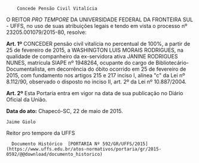        Concede Pensão Civil Vitalícia  

O REITOR *PRO TEMPORE* DA UNIVERSIDADE FEDERAL DA FRONTEIRA SUL - UFFS, no uso de suas atribuições legais e tendo em vista o processo nº 23205.001079/2015-80, resolve:

 **Art. 1º** CONCEDER pensão civil vitalícia no percentual de 100%, a partir de 25 de fevereiro de 2015, a WASHINGTON LUIS MORAIS RODRIGUES, na qualidade de companheiro da ex-servidora ativa JANINE RODRIGUES NUNES, matrícula SIAPE nº 1948264, ocupante do cargo de Bibliotecário-Documentalista, em decorrência do óbito ocorrido em 25 de fevereiro de 2015, com fundamento nos artigos 215 e 217 inciso I, alínea "c" da Lei nº 8.112/90, observado o disposto no inciso II, art. 2º da Lei nº 10.887/2004.

 **Art. 2º** Esta Portaria entra em vigor na data de sua publicação no Diário Oficial da União.

  

   **Data do ato:** Chapecó-SC, 22 de maio de 2015.   
 

    Jaime Giolo   
 Reitor pro tempore da UFFS 

      Documento Histórico  [PORTARIA Nº 592/GR/UFFS/2015](https://www.uffs.edu.br/atos-normativos/portaria/gr/2015-0592/@@download/documento_historico)     
      